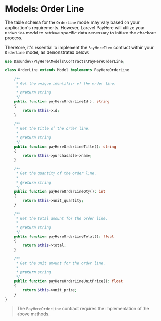 # Models: Order Line

The table schema for the `OrderLine` model may vary based on your application's requirements. However, Laravel PayHere will utilize your `OrderLine` model to retrieve specific data necessary to initiate the checkout process.

Therefore, it's essential to implement the `PayHereItem` contract within your `OrderLine` model, as demonstrated below:

```php
use Dasundev\PayHere\Models\Contracts\PayHereOrderLine;

class OrderLine extends Model implements PayHereOrderLine

    /**
     * Get the unique identifier of the order line.
     * 
     * @return string
     */
    public function payHereOrderLineId(): string
    {
        return $this->id;
    }
    
    /**
     * Get the title of the order line.
     * 
     * @return string
     */
    public function payHereOrderLineTitle(): string
    {
        return $this->purchasable->name;
    }

    /**
     * Get the quantity of the order line.
     * 
     * @return string
     */
    public function payHereOrderLineQty(): int
    {
        return $this->unit_quantity;
    }

    /**
     * Get the total amount for the order line.
     * 
     * @return string
     */
    public function payHereOrderLineTotal(): float
    {
        return $this->total;
    }

    /**
     * Get the unit amount for the order line.
     * 
     * @return string
     */
    public function payHereOrderLineUnitPrice(): float
    {
        return $this->unit_price;
    }
}
```

> The `PayHereOrderLine` contract requires the implementation of the above methods.
